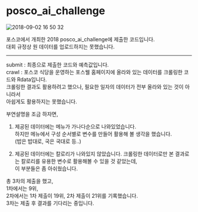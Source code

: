 # posco_ai_challenge  

![2018-09-02 16 50 32](https://user-images.githubusercontent.com/33283690/44953463-8e61ba00-aed0-11e8-9534-ceddfc1254e3.PNG)


포스코에서 개최한 2018 posco_ai_challenge에 제출한 코드입니다.  
대회 규정상 원 데이터를 업로드하지는 못했습니다.  
<hr/>

submit : 최종으로 제출한 코드와 예측값입니다.  
crawl : 포스코 식당을 운영하는 포스웰 홈페이지에 올라와 있는 데이터를 크롤링한 코드와 Rdata입니다.  
크롤링한 결과도 활용하려고 했으나, 필요한 일자의 데이터가 전부 올라와 있는 것이 아니라서  
아쉽게도 활용하지는 못했습니다.  

부연설명을 조금 하자면,  
1. 제공된 데이터에는 메뉴가 가나다순으로 나와있었습니다.  
하지만 메뉴에서 구성 순서별로 변수를 만들어 활용해 볼 생각을 했습니다.  
(밥은 밥대로, 국은 국대로 등..)  

2. 제공된 데이터에는 칼로리가 나와있지 않았습니다.
크롤링한 데이터로만 본 결과로는 칼로리를 유용한 변수로 활용해볼 수 있을 것 같았는데,  
이 부분들은 좀 아쉬웠습니다.  

총 3차의 제출을 했고,  
1차에서는 9위,  
2차에서는 1차 제출이 19위, 2차 제출이 21위를 기록했습니다.  
3차는 제출 후 결과를 기다리는 중입니다.  
